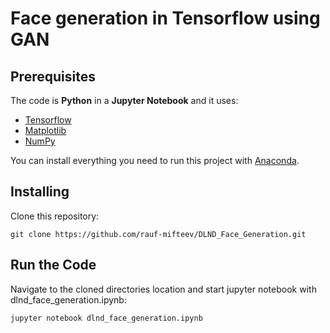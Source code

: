 # Face generation in Tensorflow using GAN

## Prerequisites

The code is **Python** in a **Jupyter Notebook** and it uses:

* [Tensorflow](https://www.tensorflow.org/)
* [Matplotlib](https://matplotlib.org/)
* [NumPy](http://www.numpy.org/)

You can install everything you need to run this project with [Anaconda](https://www.anaconda.com/).

## Installing
Clone this repository:

`git clone https://github.com/rauf-mifteev/DLND_Face_Generation.git`

## Run the Code
Navigate to the cloned directories location and start jupyter notebook with dlnd_face_generation.ipynb:

`jupyter notebook dlnd_face_generation.ipynb`
